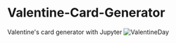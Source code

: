# Valentine-Card-Generator
Valentine's card generator with Jupyter
![ValentineDay](https://github.com/user-attachments/assets/3c54959d-3538-4dbf-974d-d64241e42103)
